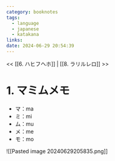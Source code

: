 ```yaml
---
category: booknotes
tags:
  - language
  - japanese
  - katakana
links: 
date: 2024-06-29 20:54:39
---
```

<< [[6. ハヒフヘホ]] | [[8. ラリルレロ]] >>

# 1. マミムメモ

- マ：ma
- ミ：mi
- ム：mu
- メ：me
- モ：mo

![[Pasted image 20240629205835.png]]
